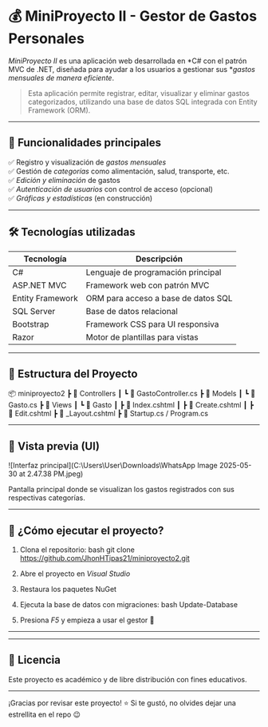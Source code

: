# 💰 MiniProyecto II - Gestor de Gastos Personales

*MiniProyecto II* es una aplicación web desarrollada en *C# con el patrón MVC de .NET, diseñada para ayudar a los usuarios a gestionar sus **gastos mensuales de manera eficiente*.

> Esta aplicación permite registrar, editar, visualizar y eliminar gastos categorizados, utilizando una base de datos SQL integrada con Entity Framework (ORM).

---

## 🧠 Funcionalidades principales

✅ Registro y visualización de *gastos mensuales*  
✅ Gestión de *categorías* como alimentación, salud, transporte, etc.  
✅ *Edición y eliminación* de gastos  
✅ *Autenticación de usuarios* con control de acceso (opcional)  
✅ *Gráficas y estadísticas* (en construcción)

---

## 🛠️ Tecnologías utilizadas

| Tecnología       | Descripción                          |
|------------------|--------------------------------------|
| C#               | Lenguaje de programación principal   |
| ASP.NET MVC      | Framework web con patrón MVC         |
| Entity Framework | ORM para acceso a base de datos SQL |
| SQL Server       | Base de datos relacional             |
| Bootstrap        | Framework CSS para UI responsiva     |
| Razor            | Motor de plantillas para vistas      |

---

## 📂 Estructura del Proyecto


📦 miniproyecto2
 ┣ 📁 Controllers
 ┃ ┗ 📄 GastoController.cs
 ┣ 📁 Models
 ┃ ┗ 📄 Gasto.cs
 ┣ 📁 Views
 ┃ ┗ 📁 Gasto
 ┃   ┣ 📄 Index.cshtml
 ┃   ┣ 📄 Create.cshtml
 ┃   ┣ 📄 Edit.cshtml
 ┣ 📄 _Layout.cshtml
 ┣ 📄 Startup.cs / Program.cs


---

## 📸 Vista previa (UI)

![Interfaz principal](C:\Users\User\Downloads\WhatsApp Image 2025-05-30 at 2.47.38 PM.jpeg)

Pantalla principal donde se visualizan los gastos registrados con sus respectivas categorías.


---

## 🚀 ¿Cómo ejecutar el proyecto?

1. Clona el repositorio:
bash
git clone https://github.com/JhonHTipas21/miniproyecto2.git

2. Abre el proyecto en *Visual Studio*
3. Restaura los paquetes NuGet
4. Ejecuta la base de datos con migraciones:
bash
Update-Database

5. Presiona *F5* y empieza a usar el gestor 💸

---



---

## 📄 Licencia

Este proyecto es académico y de libre distribución con fines educativos.

---

¡Gracias por revisar este proyecto! ⭐ Si te gustó, no olvides dejar una estrellita en el repo 😉
